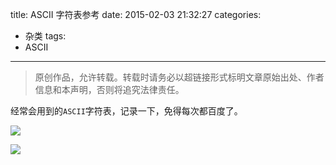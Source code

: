 title: ASCII 字符表参考
date: 2015-02-03 21:32:27
categories:
- 杂类
tags:
- ASCII
---
>原创作品，允许转载。转载时请务必以超链接形式标明文章原始出处、作者信息和本声明，否则将追究法律责任。

经常会用到的`ASCII`字符表，记录一下，免得每次都百度了。

![](9213b07eca8065387d4c671896dda144ad348213.jpg)

![](fcfaaf51f3deb48fdf63a9faf21f3a292df5788f.jpg)
